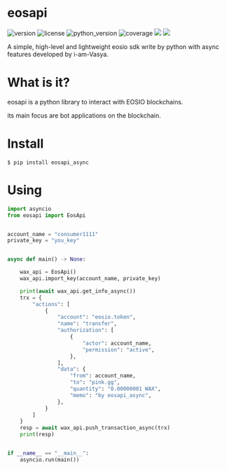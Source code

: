 # eosapi
![version](https://img.shields.io/badge/version-1.0.0-blue)
![license](https://img.shields.io/badge/license-MIT-brightgreen)
![python_version](https://img.shields.io/badge/python-%3E%3D%203.6-brightgreen)
![coverage](https://img.shields.io/badge/coverage-100%25-brightgreen)
[![](https://img.shields.io/badge/blog-@encoderlee-red)](https://encoderlee.blog.csdn.net)
[![](https://img.shields.io/badge/github-@i--am--Vasya-red)](https://github.com/i-am-Vasya)

A simple, high-level and lightweight eosio sdk write by python
with async features developed by i-am-Vasya.

# What is it?
eosapi is a python library to interact with EOSIO blockchains.

its main focus are bot applications on the blockchain.

# Install
```$ pip install eosapi_async```

# Using
```python
import asyncio
from eosapi import EosApi


account_name = "consumer1111"
private_key = "you_key"


async def main() -> None:

    wax_api = EosApi()
    wax_api.import_key(account_name, private_key)

    print(await wax_api.get_info_async())
    trx = {
        "actions": [
            {
                "account": "eosio.token",
                "name": "transfer",
                "authorization": [
                    {
                        "actor": account_name,
                        "permission": "active",
                    },
                ],
                "data": {
                    "from": account_name,
                    "to": "pink.gg",
                    "quantity": "0.00000001 WAX",
                    "memo": "by eosapi_async",
                },
            }
        ]
    }
    resp = await wax_api.push_transaction_async(trx)
    print(resp)


if __name__ == "__main__":
    asyncio.run(main())

```
